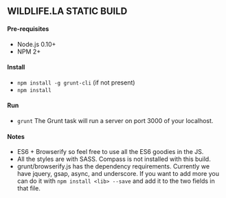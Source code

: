 ## WILDLIFE.LA STATIC BUILD

#### Pre-requisites
* Node.js 0.10+
* NPM 2+

#### Install
* `npm install -g grunt-cli` (if not present)
* `npm install`

#### Run
* `grunt`
The Grunt task will run a server on port 3000 of your localhost.

#### Notes
* ES6 + Browserify so feel free to use all the ES6 goodies in the JS.
* All the styles are with SASS. Compass is not installed with this build. 
* grunt/browserify.js has the dependency requirements. Currently we have jquery, gsap, async, and underscore. If you want to add more you can do it with `npm install <lib> --save` and add it to the two fields in that file.




